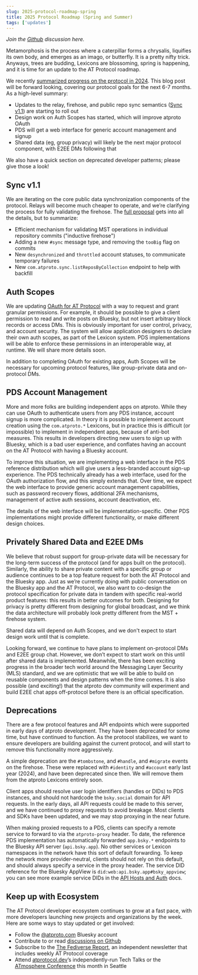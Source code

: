 ```yaml
---
slug: 2025-protocol-roadmap-spring
title: 2025 Protocol Roadmap (Spring and Summer)
tags: ['updates']
---
```


*Join the [Github](https://github.com/bluesky-social/atproto/discussions/3616) discussion here.*

Metamorphosis is the process where a caterpillar forms a chrysalis, liquifies its own body, and emerges as an imago, or butterfly. It is a pretty nifty trick. Anyways, trees are budding, Lexicons are blossoming, spring is happening, and it is time for an update to the AT Protocol roadmap.

We recently [summarized progress on the protocol in 2024](https://docs.bsky.app/blog/looking-back-2024). This blog post will be forward looking, covering our protocol goals for the next 6-7 months. As a high-level summary:

- Updates to the relay, firehose, and public repo sync semantics ([Sync v1.1](https://github.com/bluesky-social/proposals/tree/main/0006-sync-iteration)) are starting to roll out
- Design work on Auth Scopes has started, which will improve atproto OAuth
- PDS will get a web interface for generic account management and signup
- Shared data (eg, group privacy) will likely be the next major protocol component, with E2EE DMs following that

We also have a quick section on deprecated developer patterns; please give those a look\!

## Sync v1.1

We are iterating on the core public data synchronization components of the protocol. Relays will become much cheaper to operate, and we’re clarifying the process for fully validating the firehose. The [full proposal](https://github.com/bluesky-social/proposals/tree/main/0006-sync-iteration) gets into all the details, but to summarize:

- Efficient mechanism for validating MST operations in individual repository commits ("inductive firehose")
- Adding a new `#sync` message type, and removing the `tooBig` flag on commits
- New `desynchronized` and `throttled` account statuses, to communicate temporary failures
- New `com.atproto.sync.listReposByCollection` endpoint to help with backfill

## Auth Scopes

We are updating [OAuth for AT Protocol](https://docs.bsky.app/blog/oauth-atproto) with a way to request and grant granular permissions. For example, it should be possible to give a client permission to read and write posts on Bluesky, but not insert arbitrary block records or access DMs. This is obviously important for user control, privacy, and account security. The system will allow application designers to declare their own auth scopes, as part of the Lexicon system. PDS implementations will be able to enforce these permissions in an interoperable way, at runtime. We will share more details soon.

In addition to completing OAuth for existing apps, Auth Scopes will be necessary for upcoming protocol features, like group-private data and on-protocol DMs.

## PDS Account Management

More and more folks are building independent apps on atproto. While they can use OAuth to authenticate users from any PDS instance, account signup is more complicated. In theory it is possible to implement account creation using the `com.atproto.*` Lexicons, but in practice this is difficult (or impossible) to implement in independent apps, because of anti-bot measures. This results in developers directing new users to sign up with Bluesky, which is a bad user experience, and conflates having an account on the AT Protocol with having a Bluesky account.

To improve this situation, we are implementing a web interface in the PDS reference distribution which will give users a less-branded account sign-up experience. The PDS technically already has a web interface, used for the OAuth authorization flow, and this simply extends that. Over time, we expect the web interface to provide generic account management capabilities, such as password recovery flows, additional 2FA mechanisms, management of active auth sessions, account deactivation, etc.

The details of the web interface will be implementation-specific. Other PDS implementations might provide different functionality, or make different design choices.

## Privately Shared Data and E2EE DMs

We believe that robust support for group-private data will be necessary for the long-term success of the protocol (and for apps built on the protocol). Similarly, the ability to share private content with a specific group or audience continues to be a top feature request for both the AT Protocol and the Bluesky app. Just as we’re currently doing with public conversation on the Bluesky app and the AT Protocol, we also want to co-design the protocol specification for private data in tandem with specific real-world product features: this results in better outcomes for both. Designing for privacy is pretty different from designing for global broadcast, and we think the data architecture will probably look pretty different from the MST \+ firehose system.

Shared data will depend on Auth Scopes, and we don't expect to start design work until that is complete.

Looking forward, we continue to have plans to implement on-protocol DMs and E2EE group chat. However, we don’t expect to start work on this until after shared data is implemented. Meanwhile, there has been exciting progress in the broader tech world around the Messaging Layer Security (MLS) standard, and we are optimistic that we will be able to build on reusable components and design patterns when the time comes. It is also possible (and exciting\!) that the atproto dev community will experiment and build E2EE chat apps off-protocol before there is an official specification.

## Deprecations

There are a few protocol features and API endpoints which were supported in early days of atproto development. They have been deprecated for some time, but have continued to function. As the protocol stabilizes, we want to ensure developers are building against the current protocol, and will start to remove this functionality more aggressively.

A simple deprecation are the `#tombstone`, and `#handle`, and `#migrate` events on the firehose. These were replaced with `#identity` and `#account` early last year (2024), and have been deprecated since then. We will remove them from the atproto Lexicons entirely soon.

Client apps should resolve user login identifiers (handles or DIDs) to PDS instances, and should not hardcode the `bsky.social` domain for API requests. In the early days, all API requests could be made to this server, and we have continued to proxy requests to avoid breakage. Most clients and SDKs have been updated, and we may stop proxying in the near future.

When making proxied requests to a PDS, clients can specify a remote service to forward to via the `atproto-proxy` header. To date, the reference PDS implementation has automatically forwarded `app.bsky.*` endpoints to the Bluesky API server (`api.bsky.app`). No other services or Lexicon namespaces in the network have this sort of default forwarding. To keep the network more provider-neutral, clients should not rely on this default, and should always specify a service in the proxy header. The service DID reference for the Bluesky AppView is `did:web:api.bsky.app#bsky_appview`; you can see more example service DIDs in the [API Hosts and Auth](https://docs.bsky.app/docs/advanced-guides/api-directory) docs.

## Keep up with Ecosystem

The AT Protocol developer ecosystem continues to grow at a fast pace, with more developers launching new projects and organizations by the week. Here are some ways to stay updated or get involved:

- Follow the [@atproto.com](https://bsky.app/profile/atproto.com) Bluesky account
- Contribute to or read [discussions on Github](https://github.com/bluesky-social/atproto/discussions)
- Subscribe to the [The Fediverse Report](https://fediversereport.com/), an independent newsletter that includes weekly AT Protocol coverage
- Attend [atprotocol.dev](https://atprotocol.dev/)’s independently-run Tech Talks or the [ATmosphere Conference](https://atprotocol.dev/atmosphereconf/) this month in Seattle

